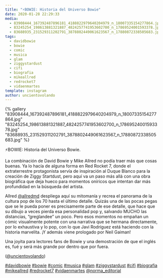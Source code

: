```yaml
---
title: "⚡️BOWIE: Historia del Universo Bowie"
date: 2020-01-28 22:29:33
media: 
  - 83908444_167392487896181_4188822979640204979_n_18007335154277864.jpg
  - 83245254_198613881321887_4824257741953602700_n_17869524001593378.jpg
  - 83688935_231529311202791_3878802449061623567_n_17880872338505683.jpg
tags: 
  - davidbowie
  - bowie
  - comic
  - musica
  - glam
  - ziggystardust
  - cifi
  - biografia
  - mikeallred
  - redrocket7
  - vidaenmartes
template: instagram
author: uncientovolando
---
```


{% gallery "83908444_167392487896181_4188822979640204979_n_18007335154277864.jpg" "83245254_198613881321887_4824257741953602700_n_17869524001593378.jpg" "83688935_231529311202791_3878802449061623567_n_17880872338505683.jpg" %}

⚡️BOWIE: Historia del Universo Bowie.

La combinación de David Bowie y Mike Allred no podía traer más que cosas buenas. Ya lo hacía de alguna forma en Red Rocket 7, donde el extraterrestre protagonista servía de inspiración al Duque Blanco para la creación de Ziggy Startdust, pero aquí va un paso más allá con una obra biográfica que deja hueco para momentos oníricos que intentan dar más profundidad en la búsqueda del artista.

Allred [@allredmd](https://instagram.com/allredmd) despliega aquí su mitomanía y recrea el panorama de la cultura pop de los 70 hasta el último detalle. Quizás una de las pocas pegas que se le pueda poner es precisamente parte de ese detalle, que hace que su dibujo a veces pierda esa personalidad pop y, salvando MUCHO las distancias, “greglandee” un poco. Pero esos momentos no empañan un cómic visualmente potente con una narrativa que se hermana directamente, por lo exhaustiva y lo pop, con lo que Javi Rodríguez está haciendo con la historia marvelita. ¡Y además viene prologado por Neil Gaiman!

Una joyita para lectores fans de Bowie y una demostración de que el inglés es, fué y será más grande por dentro que por fuera.

([@uncientovolando](https://instagram.com/uncientovolando))

[#davidbowie](/tags/davidbowie) [#bowie](/tags/bowie) [#comic](/tags/comic) [#musica](/tags/musica) [#glam](/tags/glam) [#ziggystardust](/tags/ziggystardust) [#cifi](/tags/cifi) [#biografia](/tags/biografia) [#mikeallred](/tags/mikeallred) [#redrocket7](/tags/redrocket7) [#vidaenmartes](/tags/vidaenmartes) [@norma_editorial](https://instagram.com/norma_editorial)
